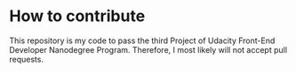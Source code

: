 # How to contribute

This repository is my code to pass the third Project of Udacity Front-End Developer Nanodegree Program. Therefore, I most likely will not accept pull requests.
